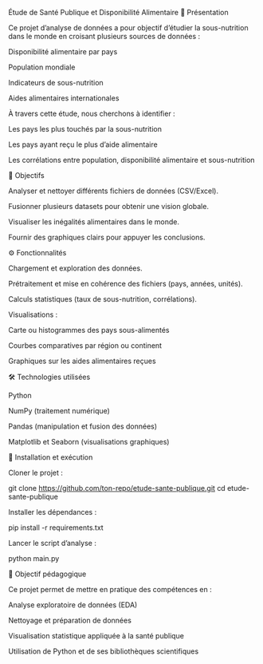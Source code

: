 Étude de Santé Publique et Disponibilité Alimentaire
📖 Présentation

Ce projet d’analyse de données a pour objectif d’étudier la sous-nutrition dans le monde en croisant plusieurs sources de données :

Disponibilité alimentaire par pays

Population mondiale

Indicateurs de sous-nutrition

Aides alimentaires internationales

À travers cette étude, nous cherchons à identifier :

Les pays les plus touchés par la sous-nutrition

Les pays ayant reçu le plus d’aide alimentaire

Les corrélations entre population, disponibilité alimentaire et sous-nutrition

🎯 Objectifs

Analyser et nettoyer différents fichiers de données (CSV/Excel).

Fusionner plusieurs datasets pour obtenir une vision globale.

Visualiser les inégalités alimentaires dans le monde.

Fournir des graphiques clairs pour appuyer les conclusions.

⚙️ Fonctionnalités

Chargement et exploration des données.

Prétraitement et mise en cohérence des fichiers (pays, années, unités).

Calculs statistiques (taux de sous-nutrition, corrélations).

Visualisations :

Carte ou histogrammes des pays sous-alimentés

Courbes comparatives par région ou continent

Graphiques sur les aides alimentaires reçues

🛠️ Technologies utilisées

Python

NumPy (traitement numérique)

Pandas (manipulation et fusion des données)

Matplotlib et Seaborn (visualisations graphiques)

🚀 Installation et exécution

Cloner le projet :

git clone https://github.com/ton-repo/etude-sante-publique.git
cd etude-sante-publique


Installer les dépendances :

pip install -r requirements.txt


Lancer le script d’analyse :

python main.py

📌 Objectif pédagogique

Ce projet permet de mettre en pratique des compétences en :

Analyse exploratoire de données (EDA)

Nettoyage et préparation de données

Visualisation statistique appliquée à la santé publique

Utilisation de Python et de ses bibliothèques scientifiques